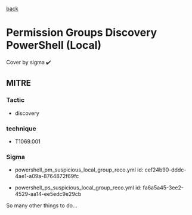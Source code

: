 [back](../index.md)
# Permission Groups Discovery PowerShell (Local)
Cover by sigma :heavy_check_mark: 

## MITRE
### Tactic
  - discovery

### technique
  - T1069.001

### Sigma
 - powershell_pm_suspicious_local_group_reco.yml id: cef24b90-dddc-4ae1-a09a-8764872f69fc

 - powershell_ps_suspicious_local_group_reco.yml id: fa6a5a45-3ee2-4529-aa14-ee5edc9e29cb


 So many other things to do...